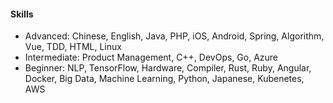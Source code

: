 #### Skills

* Advanced: Chinese, English, Java, PHP, iOS, Android, Spring, Algorithm, Vue, TDD, HTML, Linux
* Intermediate: Product Management, C++, DevOps, Go, Azure
* Beginner: NLP, TensorFlow, Hardware, Compiler, Rust, Ruby, Angular, Docker, Big Data, Machine Learning, Python, Japanese, Kubenetes, AWS
